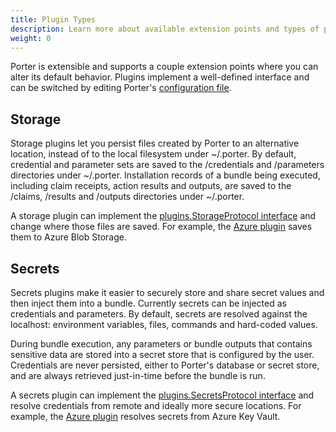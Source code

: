 ```yaml
---
title: Plugin Types
description: Learn more about available extension points and types of plugins in Porter
weight: 0
---
```


Porter is extensible and supports a couple extension points where you can alter
its default behavior. Plugins implement a well-defined interface and can be
switched by editing Porter's [configuration file](/configuration/).

## Storage

Storage plugins let you persist files created by Porter to an alternative
location, instead of to the local filesystem under ~/.porter. By default,
credential and parameter sets are saved to the /credentials and /parameters
directories under ~/.porter. Installation records of a bundle being
executed, including claim receipts, action results and outputs, are saved to
the /claims, /results and /outputs directories under ~/.porter.

A storage plugin can implement the [plugins.StorageProtocol interface][storage] and change
where those files are saved. For example, the [Azure plugin](/plugins/azure/)
saves them to Azure Blob Storage.

[storage]: https://github.com/getporter/porter/blob/release/v1/pkg/storage/plugins/storage_protocol.go

## Secrets

Secrets plugins make it easier to securely store and share secret values and
then inject them into a bundle. Currently secrets can be injected as
credentials and parameters. By default, secrets are resolved against the 
localhost: environment variables, files, commands and hard-coded values.

During bundle execution, any parameters or bundle outputs that contains
sensitive data are stored into a secret store that is configured by the user.
Credentials are never persisted, either to Porter's database or secret store,
and are always retrieved just-in-time before the bundle is run.

A secrets plugin can implement the [plugins.SecretsProtocol interface][secretstore] and
resolve credentials from remote and ideally more secure locations. For example,
the [Azure plugin](/plugins/azure/) resolves secrets from Azure Key Vault.

[secretstore]: https://github.com/getporter/porter/blob/release/v1/pkg/secrets/plugins/secrets_protocol.go
